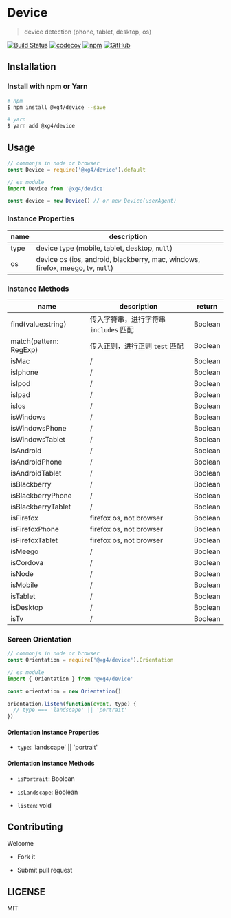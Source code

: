 # Device

> device detection (phone, tablet, desktop, os)

[![Build Status](https://www.travis-ci.com/xg4/device.svg?branch=master)](https://www.travis-ci.com/xg4/device)
[![codecov](https://img.shields.io/codecov/c/github/xg4/device.svg)](https://codecov.io/gh/xg4/device)
[![npm](https://img.shields.io/npm/v/@xg4/device.svg)](https://www.npmjs.com/package/@xg4/device)
[![GitHub](https://img.shields.io/github/license/xg4/device.svg)](https://github.com/xg4/device/blob/master/LICENSE)

## Installation

### Install with npm or Yarn

```bash
# npm
$ npm install @xg4/device --save
```

```bash
# yarn
$ yarn add @xg4/device
```

## Usage

```js
// commonjs in node or browser
const Device = require('@xg4/device').default

// es module
import Device from '@xg4/device'

const device = new Device() // or new Device(userAgent)
```

### Instance Properties

| name | description                                                                    |
| ---- | ------------------------------------------------------------------------------ |
| type | device type (mobile, tablet, desktop, `null`)                                  |
| os   | device os (ios, android, blackberry, mac, windows, firefox, meego, tv, `null`) |

### Instance Methods

| name                   | description                            | return  |
| ---------------------- | -------------------------------------- | ------- |
| find(value:string)     | 传入字符串，进行字符串 `includes` 匹配 | Boolean |
| match(pattern: RegExp) | 传入正则，进行正则 `test` 匹配         | Boolean |
| isMac                  | /                                      | Boolean |
| isIphone               | /                                      | Boolean |
| isIpod                 | /                                      | Boolean |
| isIpad                 | /                                      | Boolean |
| isIos                  | /                                      | Boolean |
| isWindows              | /                                      | Boolean |
| isWindowsPhone         | /                                      | Boolean |
| isWindowsTablet        | /                                      | Boolean |
| isAndroid              | /                                      | Boolean |
| isAndroidPhone         | /                                      | Boolean |
| isAndroidTablet        | /                                      | Boolean |
| isBlackberry           | /                                      | Boolean |
| isBlackberryPhone      | /                                      | Boolean |
| isBlackberryTablet     | /                                      | Boolean |
| isFirefox              | firefox os, not browser                | Boolean |
| isFirefoxPhone         | firefox os, not browser                | Boolean |
| isFirefoxTablet        | firefox os, not browser                | Boolean |
| isMeego                | /                                      | Boolean |
| isCordova              | /                                      | Boolean |
| isNode                 | /                                      | Boolean |
| isMobile               | /                                      | Boolean |
| isTablet               | /                                      | Boolean |
| isDesktop              | /                                      | Boolean |
| isTv                   | /                                      | Boolean |

### Screen Orientation

```js
// commonjs in node or browser
const Orientation = require('@xg4/device').Orientation

// es module
import { Orientation } from '@xg4/device'

const orientation = new Orientation()

orientation.listen(function(event, type) {
  // type === 'landscape' || 'portrait'
})
```

#### Orientation Instance Properties

- `type`: 'landscape' || 'portrait'

#### Orientation Instance Methods

- `isPortrait`: Boolean

- `isLandscape`: Boolean

- `listen`: void

## Contributing

Welcome

- Fork it

- Submit pull request

## LICENSE

MIT
